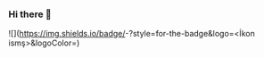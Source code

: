 ### Hi there 👋

<!--
**umutsar/umutsar** is a ✨ _special_ ✨ repository because its `README.md` (this file) appears on your GitHub profile.

Here are some ideas to get you started:

- 🔭 I’m currently working on ...
- 🌱 I’m currently learning ...
- 👯 I’m looking to collaborate on ...
- 🤔 I’m looking for help with ...
- 💬 Ask me about ...
- 📫 How to reach me: ...
- 😄 Pronouns: ...
- ⚡ Fun fact: ...
-->

![<insta>](https://img.shields.io/badge/<tikla>-<Buton rengi>?style=for-the-badge&logo=<İkon ismş>&logoColor=<red>)

